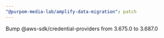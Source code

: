 ```yaml
---
"@purpom-media-lab/amplify-data-migration": patch
---
```


Bump @aws-sdk/credential-providers from 3.675.0 to 3.687.0
